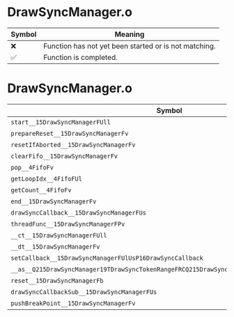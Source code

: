 # DrawSyncManager.o
| Symbol | Meaning 
| ------------- | ------------- 
| :x: | Function has not yet been started or is not matching. 
| :white_check_mark: | Function is completed. 


# DrawSyncManager.o
| Symbol | Decompiled? |
| ------------- | ------------- |
| `start__15DrawSyncManagerFUll` | :white_check_mark: |
| `prepareReset__15DrawSyncManagerFv` | :white_check_mark: |
| `resetIfAborted__15DrawSyncManagerFv` | :white_check_mark: |
| `clearFifo__15DrawSyncManagerFv` | :white_check_mark: |
| `pop__4FifoFv` | :white_check_mark: |
| `getLoopIdx__4FifoFUl` | :white_check_mark: |
| `getCount__4FifoFv` | :white_check_mark: |
| `end__15DrawSyncManagerFv` | :white_check_mark: |
| `drawSyncCallback__15DrawSyncManagerFUs` | :x: |
| `threadFunc__15DrawSyncManagerFPv` | :x: |
| `__ct__15DrawSyncManagerFUll` | :x: |
| `__dt__15DrawSyncManagerFv` | :white_check_mark: |
| `setCallback__15DrawSyncManagerFUlUsP16DrawSyncCallback` | :x: |
| `__as__Q215DrawSyncManager19TDrawSyncTokenRangeFRCQ215DrawSyncManager19TDrawSyncTokenRange` | :x: |
| `reset__15DrawSyncManagerFb` | :x: |
| `drawSyncCallbackSub__15DrawSyncManagerFUs` | :x: |
| `pushBreakPoint__15DrawSyncManagerFv` | :white_check_mark: |
